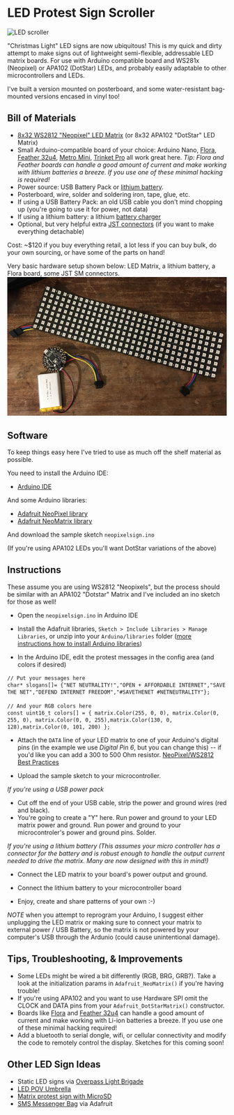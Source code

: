 LED Protest Sign Scroller
================================

![LED scroller](http://i.giphy.com/gQoLZwt0bDpok.gif)

"Christmas Light" LED signs are now ubiquitous! This is my quick and dirty attempt to make signs out of lightweight semi-flexible, addressable LED matrix boards. For use with Arduino compatible board and WS281x (Neopixel) or APA102 (DotStar) LEDs, and probably easily adaptable to other microcontrollers and LEDs. 

I've built a version mounted on posterboard, and some water-resistant bag-mounted versions encased in vinyl too!

Bill of Materials
------------

* [8x32 WS2812 "Neopixel" LED Matrix](https://www.adafruit.com/product/2294) (or 8x32 APA102 "DotStar" LED Matrix)
* Small Arduino-compatible board of your choice: Arduino Nano, [Flora](https://www.adafruit.com/product/659), [Feather 32u4](https://www.adafruit.com/products/2771), [Metro Mini](https://www.adafruit.com/products/2590), [Trinket Pro](https://www.adafruit.com/products/2000) all work great here. _Tip: Flora and Feather boards can handle a good amount of current and make working with lithium batteries a breeze. If you use one of these minimal hacking is required!_
* Power source: USB Battery Pack or [lithium battery](https://www.adafruit.com/product/328).
* Posterboard, wire, solder and soldering iron, tape, glue, etc.
* If using a USB Battery Pack: an old USB cable you don't mind chopping up (you're going to use it for power, not data)
* If using a lithium battery: a lithium [battery charger](https://www.adafruit.com/product/259)
* Optional, but very helpful extra [JST connectors](https://www.adafruit.com/products/1663) (if you want to make everything detachable)

Cost: ~$120 if you buy everything retail, a lot less if you can buy bulk, do your own sourcing, or have some of the parts on hand!

Very basic hardware setup shown below: LED Matrix, a lithium battery, a Flora board, some JST SM connectors.
![Hardware components](./led1.png)

Software
------------
To keep things easy here I've tried to use as much off the shelf material as possible.

You need to install the Arduino IDE:

* [Arduino IDE](https://www.arduino.cc/en/main/software)

And some Arduino libraries: 

* [Adafruit NeoPixel library](https://github.com/adafruit/Adafruit_NeoPixel)
* [Adafruit NeoMatrix library](https://github.com/adafruit/Adafruit_NeoMatrix)

And download the sample sketch `neopixelsign.ino`

(If you're using APA102 LEDs you'll want DotStar variations of the above)

Instructions
------------
These assume you are using WS2812 "Neopixels", but the process should be similar with an APA102 "Dotstar" Matrix and I've included an ino sketch for those as well!

* Open the `neopixelsign.ino` in Arduino IDE
* Install the Adafruit libraries, `Sketch > Include Libraries > Manage Libraries`, or unzip into your `Arduino/libraries` folder ([more instructions how to install Arduino libraries](https://www.arduino.cc/en/Guide/Libraries))

* In the Arduino IDE, edit the protest messages in the config area (and colors if desired)

```
// Put your messages here
char* slogans[]= {"NET NEUTRALITY!","OPEN + AFFORDABLE INTERNET","SAVE THE NET","DEFEND INTERNET FREEDOM","#SAVETHENET #NETNEUTRALITY"};

// And your RGB colors here
const uint16_t colors[] = { matrix.Color(255, 0, 0), matrix.Color(0, 255, 0), matrix.Color(0, 0, 255),matrix.Color(130, 0, 128),matrix.Color(0, 101, 200) };

```

* Attach the `DATA` line of your LED matrix to one of your Arduino's digital pins (in the example we use _Digital Pin 6_, but you can change this) -- if you'd like you can add a 300 to 500 Ohm resistor. 
[NeoPixel/WS2812 Best Practices](https://learn.adafruit.com/adafruit-neopixel-uberguide/best-practices)

* Upload the sample sketch to your microcontroller. 

_If you're using a USB power pack_
* Cut off the end of your USB cable, strip the power and ground wires (red and black).
* You're going to create a "Y" here. Run power and ground to your LED matrix power and ground. Run power and ground to your microcontroler's power and ground pins. Solder. 

_If you're using a lithium battery (This assumes your micro controller has a connector for the battery and is robust enough to handle the output current needed to drive the matrix. Many are now designed with this in mind!)_

* Connect the LED matrix to your board's power output and ground.
* Connect the lithium battery to your microcontroller board

* Enjoy, create and share patterns of your own :-)


*NOTE* when you attempt to reprogram your Arduino, I suggest either unplugging the LED matrix or making sure to connect your matrix to external power / USB Battery, so the matrix is not powered by your computer's USB through the Ardunio (could cause unintentional damage). 

Tips, Troubleshooting, & Improvements
------------

* Some LEDs might be wired a bit differently (RGB, BRG, GRB?). Take a look at the initialization params in `Adafruit_NeoMatrix()` if you're having trouble!
* If you're using APA102 and you want to use Hardware SPI omit the CLOCK and DATA pins from your `Adafruit_DotStarMatrix()` constructor.
* Boards like [Flora](https://www.adafruit.com/product/659) and [Feather 32u4](https://www.adafruit.com/products/2771) can handle a good amount of current and make working with Li-ion batteries a breeze. If you use one of these minimal hacking required!
* Add a bluetooth to serial dongle, wifi, or cellular connectivity and modify the code to remotely control the display. Sketches for this coming soon!

Other LED Sign Ideas
------------
* Static LED signs via [Overpass Light Brigade](https://www.dailykos.com/story/2011/11/18/1037625/--Make-Diary-DIY-LED-Signs-To-Light-Up-The-Night)
* [LED POV Umbrella](https://creators.vice.com/en_us/article/wnkkyy/hacked-umbrella-sprizzle-led-screen-for-protesters)
* [Matrix protest sign with MicroSD](https://github.com/brightcolorfulflickers/protestsign)
* [SMS Messenger Bag](https://learn.adafruit.com/smssenger-bag) via Adafruit
